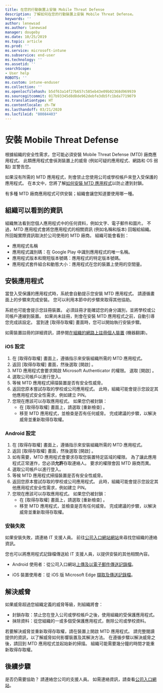 ```yaml
---
title: 在您的行動裝置上安裝 Mobile Threat Defense
description: 了解如何在您的行動裝置上安裝 Mobile Threat Defense。
keywords: ''
author: lenewsad
ms.author: lanewsad
manager: dougeby
ms.date: 10/25/2019
ms.topic: article
ms.prod: ''
ms.service: microsoft-intune
ms.subservice: end-user
ms.technology: ''
ms.assetid: ''
searchScope:
- User help
ROBOTS: ''
ms.custom: intune-enduser
ms.collection: ''
ms.openlocfilehash: b5df63a14f27b657c585eb43e09b02368d969939
ms.sourcegitcommit: 017b93345d8d8de962debfe3db5fc1bda7719079
ms.translationtype: HT
ms.contentlocale: zh-TW
ms.lasthandoff: 03/21/2020
ms.locfileid: "80084403"
---
```

# <a name="install-mobile-threat-defense"></a>安裝 Mobile Threat Defense   

根據組織的安全性需求，您可能必須安裝 Mobile Threat Defense (MTD) 廠商應用程式。 此類應用程式會偵測裝置上的威脅 (例如可疑的應用程式、網路和 OS 弱點) 並警告您。  

如果沒有所需的 MTD 應用程式，則會禁止您使用公司或學校帳戶來登入受保護的應用程式。 在本文中，您將了解[如何安裝 MTD 應用程式](set-up-mobile-threat-defense.md#install-app)以防止遭到封鎖。  

有多種 MTD 廠商應用程式可供安裝；組織會讓您知道要使用哪一種。 


## <a name="information-your-organization-can-see"></a>組織可以看到的資訊   

組織無法看到您個人應用程式中的任何資料，例如文字、電子郵件和圖片。 不過，MTD 應用程式會將您應用程式的相關資訊 (例如名稱和版本) 回報給組織。 所回報實際資訊取決於公司使用的 MTD 廠商。 組織可能會看到：   

* 應用程式名稱  
* 應用程式識別碼：在 Google Play 中識別應用程式的唯一名稱。  
* 應用程式版本和簡短版本號碼：應用程式的特定版本號碼。  
* 應用程式套件組合和動態大小：應用程式在您的裝置上使用的空間量。 


## <a name="install-app"></a>安裝應用程式    
當登入受保護的應用程式時，系統會自動提示您安裝 MTD 應用程式。 請遵循畫面上的步驟來完成安裝。 您可以利用本節中的步驟來取得其他協助。  
 
系統也可能會提示您註冊裝置。 必須註冊才能確認您的身分識別，並將學校或公司帳戶連線到裝置。 如果尚未註冊，則會在安裝 MTD 應用程式之前，自動引導您完成該設定。 當到達 [取得存取權]  畫面時，您可以開始執行安裝步驟。  

如需裝置註冊的詳細資訊，請參閱[在組織的網路上註冊個人裝置](https://docs.microsoft.com/azure/active-directory/user-help/user-help-register-device-on-network) (機器翻譯)。  

### <a name="ios-setup"></a>iOS 設定  

1. 在 [取得存取權]  畫面上，遵循指示來安裝組織所需的 MTD 應用程式。   
2. 返回 [取得存取權]  畫面，然後選取 [開啟]  。  
3. MTD 應用程式會要求開啟 Microsoft Authenticator 的權限。 選取 [開啟]  。 
4. 選取公司帳戶以進行登入。 
5. 等候 MTD 應用程式掃描裝置是否有安全性威脅。 
6. 返回您原本嘗試存取的學校或公司應用程式。 此時，組織可能會提示您設定其他應用程式安全性需求，例如建立 PIN。   
7. 您現在應該可以存取應用程式。 如果您仍被封鎖：  
    * 在 [取得存取權]  畫面上，請選取 [重新檢查]  。  
    * 移至 MTD 應用程式，並檢查是否有任何威脅。 完成建議的步驟，以解決威脅並重新取得存取權。    

### <a name="android-setup"></a>Android 設定 

1. 在 [取得存取權]  畫面上，遵循指示來安裝組織所需的 MTD 應用程式。  
2. 返回 [取得存取權]  畫面，然後選取 [開啟]  。  
3. 如有需要，MTD 應用程式會要求存取您裝置特定區域的權限。 為了讓此應用程式正常運作，您必須**允許**存取連絡人。 要求的權限會因 MTD 廠商而異。  
4. 選取公司帳戶以進行登入。  
5. 等候 MTD 應用程式掃描裝置是否有安全性威脅。  
6. 返回您原本嘗試存取的學校或公司應用程式。 此時，組織可能會提示您設定其他應用程式安全性需求，例如建立 PIN。  
7. 您現在應該可以存取應用程式。 如果您仍被封鎖：  
    * 在 [取得存取權]  畫面上，請選取 [重新檢查]  。  
    * 移至 MTD 應用程式，並檢查是否有任何威脅。 完成建議的步驟，以解決威脅並重新取得存取權。  

### <a name="installation-failed"></a>安裝失敗  

如果安裝失敗，請連絡 IT 支援人員。 前往[公司入口網站網站](https://go.microsoft.com/fwlink/?linkid=2010980)來尋找您組織的連絡資訊。  

您也可以將應用程式記錄檔傳送給 IT 支援人員，以提供安裝的其他相關內容。  
* Android 使用者：從公司入口網站[上傳及以電子郵件傳送記錄檔](https://docs.microsoft.com/mem/intune/user-help/send-logs-to-your-it-admin-by-email-android)。   

* iOS 裝置使用者：從 iOS 版 Microsoft Edge [擷取及傳送記錄檔](https://docs.microsoft.com/intune/apps/manage-microsoft-edge#use-microsoft-edge-to-access-managed-app-logs)。  

## <a name="resolve-a-threat"></a>解決威脅  
如果威脅超過您組織定義的威脅等級，則組織將會：  
   
* 封鎖存取：禁止您在登入公司或學校帳戶之後，使用組織的受保護應用程式。  
* 抹除資料：從您組織的一或多個受保護應用程式，刪除公司或學校資料。  

若要解決威脅並重新取得存取權，請在裝置上開啟 MTD 應用程式。 請完整閱讀提供的資訊，以了解威脅如何影響裝置及其解決方法。 在遵循步驟以解決威脅之後，請回到 MTD 應用程式並起始新的掃描。 組織可能需要幾分鐘的時間才能重新取得存取權。  

## <a name="next-steps"></a>後續步驟  

是否仍需要協助？ 請連絡您公司的支援人員。 如需連絡資訊，請查看[公司入口網站](https://go.microsoft.com/fwlink/?linkid=2010980)。

